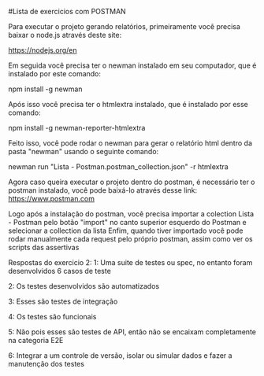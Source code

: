 #Lista de exercicios com POSTMAN

Para executar o projeto gerando relatórios, primeiramente você precisa baixar o node.js através deste site:

https://nodejs.org/en


Em seguida você precisa ter o newman instalado em seu computador, que é instalado por este comando:

npm install -g newman

Após isso você precisa ter o htmlextra instalado, que é instalado por esse comando:

npm install -g newman-reporter-htmlextra

Feito isso, você pode rodar o newman para gerar o relatório html dentro da pasta "newman" usando o seguinte comando:

newman run "Lista - Postman.postman_collection.json" -r htmlextra

Agora caso queira executar o projeto dentro do postman, é necessário ter o postman instalado, você pode baixá-lo através desse link:
https://www.postman.com

Logo após a instalação do postman, você precisa importar a colection Lista - Postman pelo botão "import" no canto superior esquerdo do Postman e selecionar a collection da lista
Enfim, quando tiver importado você pode rodar manualmente cada request pelo próprio postman, assim como ver os scripts das assertivas


Respostas do exercicio 2:
1: Uma suite de testes ou spec, no entanto foram desenvolvidos 6 casos de teste

2: Os testes desenvolvidos são automatizados

3: Esses são testes de integração

4: Os testes são funcionais

5: Não pois esses são testes de API, então não se encaixam completamente na categoria E2E

6: Integrar a um controle de versão, isolar ou simular dados e fazer a manutenção dos testes